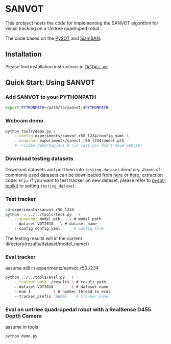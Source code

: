 # SANVOT

This probject hosts the code for implementing the SANVOT algorithm for visual tracking on a Unitree quadruped robot.

The code based on the [PySOT](https://github.com/STVIR/pysot) and [SiamBAN](https://github.com/hqucv/siamban).

## Installation

Please find installation instructions in [`INSTALL.md`](INSTALL.md).

## Quick Start: Using SANVOT

### Add SANVOT to your PYTHONPATH

```bash
export PYTHONPATH=/path/to/sanvot:$PYTHONPATH
```

### Webcam demo

```bash
python tools/demo.py \
    --config experiments/sanvot_r50_l234/config.yaml \
    --snapshot experiments/sanvot_r50_l234/model.pth
    # --video demo/bag.avi # (in case you don't have webcam)
```

### Download testing datasets

Download datasets and put them into `testing_dataset` directory. Jsons of commonly used datasets can be downloaded from [here](https://drive.google.com/drive/folders/10cfXjwQQBQeu48XMf2xc_W1LucpistPI) or [here](https://pan.baidu.com/s/1et_3n25ACXIkH063CCPOQQ), extraction code: `8fju`. If you want to test tracker on new dataset, please refer to [pysot-toolkit](https://github.com/StrangerZhang/pysot-toolkit) to setting `testing_dataset`. 

### Test tracker

```bash
cd experiments/sanvot_r50_l234
python -u ../../tools/test.py 	\
	--snapshot model.pth 	\ # model path
	--dataset VOT2018 	\ # dataset name
	--config config.yaml	  # config file
```

The testing results will in the current directory(results/dataset/model_name/)

### Eval tracker

assume still in experiments/sanvot_r50_l234

``` bash
python ../../tools/eval.py 	 \
	--tracker_path ./results \ # result path
	--dataset VOT2018        \ # dataset name
	--num 1 		 \ # number thread to eval
	--tracker_prefix 'model'   # tracker_name
```

### Eval on untriee quadrupedal robot with a RealSense D455 Depth Camera

assume in tools

``` bash
python demo.py 	 
